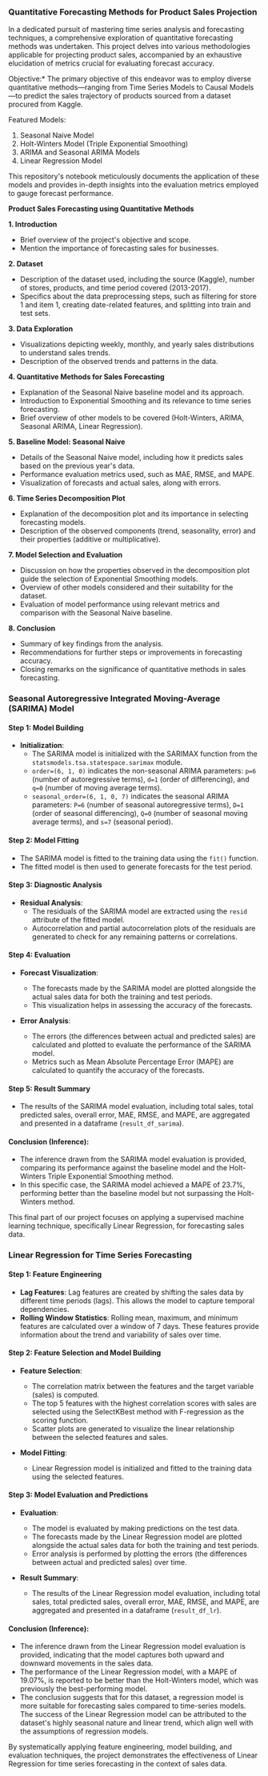 ### Quantitative Forecasting Methods for Product Sales Projection

In a dedicated pursuit of mastering time series analysis and forecasting techniques, a comprehensive exploration of quantitative forecasting methods was undertaken. This project delves into various methodologies applicable for projecting product sales, accompanied by an exhaustive elucidation of metrics crucial for evaluating forecast accuracy.

Objective:*
The primary objective of this endeavor was to employ diverse quantitative methods—ranging from Time Series Models to Causal Models—to predict the sales trajectory of products sourced from a dataset procured from Kaggle.

Featured Models:

1. Seasonal Naive Model
2. Holt-Winters Model (Triple Exponential Smoothing)
3. ARIMA and Seasonal ARIMA Models
4. Linear Regression Model

This repository's notebook meticulously documents the application of these models and provides in-depth insights into the evaluation metrics employed to gauge forecast performance.



**Product Sales Forecasting using Quantitative Methods**

**1. Introduction**
   - Brief overview of the project's objective and scope.
   - Mention the importance of forecasting sales for businesses.

**2. Dataset**
   - Description of the dataset used, including the source (Kaggle), number of stores, products, and time period covered (2013-2017).
   - Specifics about the data preprocessing steps, such as filtering for store 1 and item 1, creating date-related features, and splitting into train and test sets.

**3. Data Exploration**
   - Visualizations depicting weekly, monthly, and yearly sales distributions to understand sales trends.
   - Description of the observed trends and patterns in the data.

**4. Quantitative Methods for Sales Forecasting**
   - Explanation of the Seasonal Naive baseline model and its approach.
   - Introduction to Exponential Smoothing and its relevance to time series forecasting.
   - Brief overview of other models to be covered (Holt-Winters, ARIMA, Seasonal ARIMA, Linear Regression).

**5. Baseline Model: Seasonal Naive**
   - Details of the Seasonal Naive model, including how it predicts sales based on the previous year's data.
   - Performance evaluation metrics used, such as MAE, RMSE, and MAPE.
   - Visualization of forecasts and actual sales, along with errors.

**6. Time Series Decomposition Plot**
   - Explanation of the decomposition plot and its importance in selecting forecasting models.
   - Description of the observed components (trend, seasonality, error) and their properties (additive or multiplicative).

**7. Model Selection and Evaluation**
   - Discussion on how the properties observed in the decomposition plot guide the selection of Exponential Smoothing models.
   - Overview of other models considered and their suitability for the dataset.
   - Evaluation of model performance using relevant metrics and comparison with the Seasonal Naive baseline.

**8. Conclusion**
   - Summary of key findings from the analysis.
   - Recommendations for further steps or improvements in forecasting accuracy.
   - Closing remarks on the significance of quantitative methods in sales forecasting.




### Seasonal Autoregressive Integrated Moving-Average (SARIMA) Model

#### Step 1: Model Building
- **Initialization**: 
    - The SARIMA model is initialized with the SARIMAX function from the `statsmodels.tsa.statespace.sarimax` module.
    - `order=(6, 1, 0)` indicates the non-seasonal ARIMA parameters: `p=6` (number of autoregressive terms), `d=1` (order of differencing), and `q=0` (number of moving average terms).
    - `seasonal_order=(6, 1, 0, 7)` indicates the seasonal ARIMA parameters: `P=6` (number of seasonal autoregressive terms), `D=1` (order of seasonal differencing), `Q=0` (number of seasonal moving average terms), and `s=7` (seasonal period).

#### Step 2: Model Fitting
- The SARIMA model is fitted to the training data using the `fit()` function.
- The fitted model is then used to generate forecasts for the test period.

#### Step 3: Diagnostic Analysis
- **Residual Analysis**:
    - The residuals of the SARIMA model are extracted using the `resid` attribute of the fitted model.
    - Autocorrelation and partial autocorrelation plots of the residuals are generated to check for any remaining patterns or correlations.

#### Step 4: Evaluation
- **Forecast Visualization**:
    - The forecasts made by the SARIMA model are plotted alongside the actual sales data for both the training and test periods.
    - This visualization helps in assessing the accuracy of the forecasts.

- **Error Analysis**:
    - The errors (the differences between actual and predicted sales) are calculated and plotted to evaluate the performance of the SARIMA model.
    - Metrics such as Mean Absolute Percentage Error (MAPE) are calculated to quantify the accuracy of the forecasts.

#### Step 5: Result Summary
- The results of the SARIMA model evaluation, including total sales, total predicted sales, overall error, MAE, RMSE, and MAPE, are aggregated and presented in a dataframe (`result_df_sarima`).

#### Conclusion (Inference):
- The inference drawn from the SARIMA model evaluation is provided, comparing its performance against the baseline model and the Holt-Winters Triple Exponential Smoothing method.
- In this specific case, the SARIMA model achieved a MAPE of 23.7%, performing better than the baseline model but not surpassing the Holt-Winters method.


This final part of our project focuses on applying a supervised machine learning technique, specifically Linear Regression, for forecasting sales data. 

### Linear Regression for Time Series Forecasting

#### Step 1: Feature Engineering
- **Lag Features**: Lag features are created by shifting the sales data by different time periods (lags). This allows the model to capture temporal dependencies.
- **Rolling Window Statistics**: Rolling mean, maximum, and minimum features are calculated over a window of 7 days. These features provide information about the trend and variability of sales over time.

#### Step 2: Feature Selection and Model Building
- **Feature Selection**:
    - The correlation matrix between the features and the target variable (sales) is computed.
    - The top 5 features with the highest correlation scores with sales are selected using the SelectKBest method with F-regression as the scoring function.
    - Scatter plots are generated to visualize the linear relationship between the selected features and sales.

- **Model Fitting**:
    - Linear Regression model is initialized and fitted to the training data using the selected features.

#### Step 3: Model Evaluation and Predictions
- **Evaluation**:
    - The model is evaluated by making predictions on the test data.
    - The forecasts made by the Linear Regression model are plotted alongside the actual sales data for both the training and test periods.
    - Error analysis is performed by plotting the errors (the differences between actual and predicted sales) over time.

- **Result Summary**:
    - The results of the Linear Regression model evaluation, including total sales, total predicted sales, overall error, MAE, RMSE, and MAPE, are aggregated and presented in a dataframe (`result_df_lr`).

#### Conclusion (Inference):
- The inference drawn from the Linear Regression model evaluation is provided, indicating that the model captures both upward and downward movements in the sales data.
- The performance of the Linear Regression model, with a MAPE of 19.07%, is reported to be better than the Holt-Winters model, which was previously the best-performing model.
- The conclusion suggests that for this dataset, a regression model is more suitable for forecasting sales compared to time-series models. The success of the Linear Regression model can be attributed to the dataset's highly seasonal nature and linear trend, which align well with the assumptions of regression models.

By systematically applying feature engineering, model building, and evaluation techniques, the project demonstrates the effectiveness of Linear Regression for time series forecasting in the context of sales data.